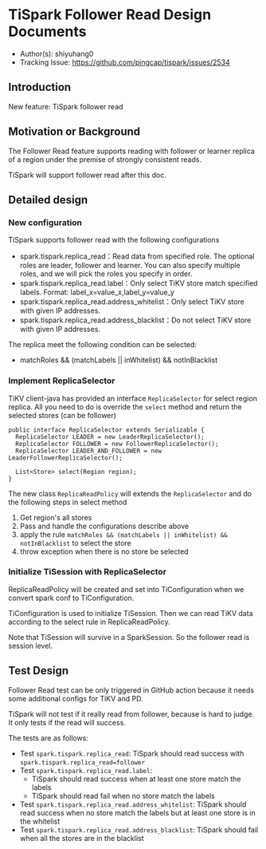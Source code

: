 # TiSpark Follower Read Design Documents

- Author(s): shiyuhang0
- Tracking Issue: https://github.com/pingcap/tispark/issues/2534


## Introduction

New feature: TiSpark follower read

## Motivation or Background

The Follower Read feature supports reading with follower or learner replica of a region under the premise of strongly consistent reads.

TiSpark will support follower read after this doc.

## Detailed design

### New configuration
TiSpark supports follower read with the following configurations
- spark.tispark.replica_read：Read data from specified role. The optional roles are leader, follower and learner. You can also specify multiple roles, and we will pick the roles you specify in order. 
- spark.tispark.replica_read.label：Only select TiKV store match specified labels. Format: label_x=value_x,label_y=value_y 
- spark.tispark.replica_read.address_whitelist：Only select TiKV store with given IP addresses. 
- spark.tispark.replica_read.address_blacklist：Do not select TiKV store with given IP addresses.

The replica meet the following condition can be selected:
- matchRoles && (matchLabels || inWhitelist) && notInBlacklist

### Implement ReplicaSelector

TiKV client-java has provided an interface `ReplicaSelector` for select region replica. All you need to do is override the `select` method and return the selected stores (can be follower)

```
public interface ReplicaSelector extends Serializable {
  ReplicaSelector LEADER = new LeaderReplicaSelector();
  ReplicaSelector FOLLOWER = new FollowerReplicaSelector();
  ReplicaSelector LEADER_AND_FOLLOWER = new LeaderFollowerReplicaSelector();

  List<Store> select(Region region);
}
```

The new class `ReplicaReadPolicy` will extends the `ReplicaSelector` and do the following steps in select method
1. Get region's all stores
2. Pass and handle the configurations describe above
3. apply the rule `matchRoles && (matchLabels || inWhitelist) && notInBlacklist` to select the store
4. throw exception when there is no store be selected

### Initialize TiSession with ReplicaSelector

ReplicaReadPolicy will be created and set into TiConfiguration when we convert spark conf to TiConfiguration.

TiConfiguration is used to initialize TiSession. Then we can read TiKV data according to the select rule in ReplicaReadPolicy.

Note that TiSession will survive in a SparkSession. So the follower read is session level.


## Test Design

Follower Read test can be only triggered in GitHub action because it needs some additional configs for TiKV and PD.

TiSpark will not test if it really read from follower, because is hard to judge. It only tests if the read will success.

The tests are as follows:
- Test `spark.tispark.replica_read`: TiSpark should read success with `spark.tispark.replica_read=follower`
- Test `spark.tispark.replica_read.label`:
  - TiSpark should read success when at least one store match the labels
  - TiSpark should read fail when no store match the labels
- Test `spark.tispark.replica_read.address_whitelist`: TiSpark should read success when no store match the labels but at least one store is in the whitelist
- Test `spark.tispark.replica_read.address_blacklist`: TiSpark should fail when all the stores are in the blacklist
